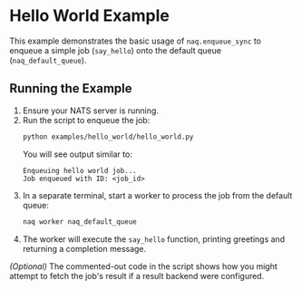 # Hello World Example

This example demonstrates the basic usage of `naq.enqueue_sync` to enqueue a simple job (`say_hello`) onto the default queue (`naq_default_queue`).

## Running the Example

1.  Ensure your NATS server is running.
2.  Run the script to enqueue the job:
    ```bash
    python examples/hello_world/hello_world.py
    ```
    You will see output similar to:
    ```
    Enqueuing hello world job...
    Job enqueued with ID: <job_id>
    ```
3.  In a separate terminal, start a worker to process the job from the default queue:
    ```bash
    naq worker naq_default_queue
    ```
4.  The worker will execute the `say_hello` function, printing greetings and returning a completion message.

*(Optional)* The commented-out code in the script shows how you might attempt to fetch the job's result if a result backend were configured.